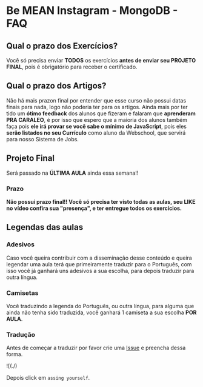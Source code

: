 # Be MEAN Instagram - MongoDB - FAQ

## Qual o prazo dos Exercícios?

Você só precisa enviar **TODOS** os exercícios **antes de enviar seu PROJETO FINAL**, pois é obrigatório para receber o certificado.

## Qual o prazo dos Artigos?

Não há mais prazon final por entender que esse curso não possui datas finais para nada, logo não poderia ter para os artigos. Ainda mais por ter tido um **ótimo feedback** dos alunos que fizeram e falaram que **aprenderam PRA CARALEO**, é por isso que espero que a maioria dos alunos também faça pois **ele irá provar se você sabe o mínimo de JavaScript**, pois eles **serão listados no seu Currículo** como aluno da Webschool, que servirá para nosso Sistema de Jobs.


## Projeto Final

Será passado na **ÚLTIMA AULA** ainda essa semana!!

### Prazo

**Não possui prazo final!! Você só precisa ter visto todas as aulas, seu LIKE no vídeo confira sua "presença", e ter entregue todos os exercícios.** 

## Legendas das aulas

### Adesivos

Caso você queira contribuir com a disseminação desse conteúdo e queira legendar uma aula terá que primeiramente traduzir para o Português, com isso você já ganhará uns adesivos a sua escolha, para depois traduzir para outra língua.

### Camisetas

Você traduzindo a legenda do Português, ou outra língua, para alguma que ainda não tenha sido traduzida, você ganhará 1 camiseta a sua escolha **POR AULA**.

### Tradução

Antes de começar a traduzir por favor crie uma [Issue](https://github.com/Webschool-io/be-mean-instagram/issues/new) e preencha dessa forma.

![(./)

Depois click em `assing yourself`.

